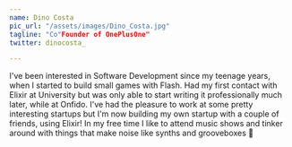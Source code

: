 ```yaml
---
name: Dino Costa
pic_url: "/assets/images/Dino_Costa.jpg"
tagline: "Co"Founder of OnePlusOne"
twitter: dinocosta_

---
```

I've been interested in Software Development since my teenage years, when I started to build small games with Flash.
Had my first contact with Elixir at University but was only able to start writing it professionally much later, while at Onfido. I've had the pleasure to work at some pretty interesting startups but I'm now building my own startup with a couple of friends, using Elixir!
In my free time I like to attend music shows and tinker around with things that make noise like synths and grooveboxes 🎹
